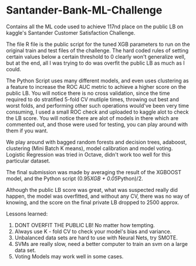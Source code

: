 # Santander-Bank-ML-Challenge
Contains all the ML code used to achieve 117nd place on the public LB on kaggle's Santander Customer Satisfaction Challenge.

The file R file is the public script for the tuned XGB parameters to run on the original train and test files of the challenge. The hard coded rules of setting certain values below a certain threshold to 0 clearly won't generalize well, but at the end, all I was trying to do was overfit the public LB as much as I could.

The Python Script uses many different models, and even uses clustering as a feature to increase the ROC AUC metric to achieve a higher score on the public LB. You will notice there is no cross validation, since the time required to do stratified 5-fold CV mutliple times, throwing out best and worst folds, and performing other such operations would've been very time consuming, I used a small ROC check and uploaded to kaggle alot to check the LB score. You will notice there are alot of models in there which are commented out, and those were used for testing, you can play around with them if you want.

We play around with bagged random forests and decision trees, adaboost, clustering (Mini Batch K means), model calibration and model voting. Logistic Regression was tried in Octave, didn't work too well for this particular dataset.

The final submission was made by averaging the result of the XGBOOST model, and the Python script (0.95*XGB + 0.05*Python)/2.

Although the public LB score was great, what was suspected really did happen, the model was overfitted, and without any CV, there was no way of knowing, and the score on the final private LB dropped to 2500 approx.

Lessons learned:
1. DONT OVERFIT THE PUBLIC LB! No matter how tempting.
2. Always use K - fold CV to check your model's bias and variance. 
3. Unbalanced data sets are hard to use with Neural Nets, try SMOTE.
4. SVMs are really slow, need a better computer to train an svm on a large data set.
5. Voting Models may work well in some cases.


